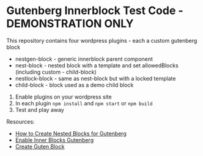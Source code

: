 # Gutenberg Innerblock Test Code - DEMONSTRATION ONLY

This repository contains four wordpress plugins - each a custom gutenberg block
* nestgen-block - generic innerblock parent component
* nest-block - nested block with a template and set allowedBlocks (including custom - child-block)
* nestlock-block - same as nest-block but with a locked template
* child-block - block used as a demo child block

1. Enable plugins on your wordpress site
2. In each plugin  `npm install` and `npm start` or `npm build`
3. Test and play away

Resources:
* [How to Create Nested Blocks for Gutenberg](https://raquelmsmith.com/blog/how-to-create-nested-blocks-for-gutenberg/)
* [Enable Inner Blocks Gutenberg](https://www.ibenic.com/enable-inner-blocks-gutenberg/)
* [Create Guten Block](https://github.com/ahmadawais/create-guten-block)
